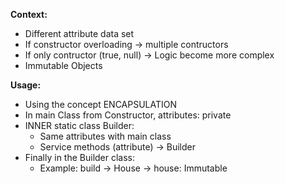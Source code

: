 **Context:**
- Different attribute data set
- If constructor overloading -> multiple contructors
- If only contructor (true, null) -> Logic become more complex
- Immutable Objects

**Usage:**
- Using the concept ENCAPSULATION
- In main Class from Constructor, attributes: private
- INNER static class Builder:
  + Same attributes with main class
  + Service methods (attribute) -> Builder
- Finally in the Builder class:
  + Example: build -> House -> house: Immutable
